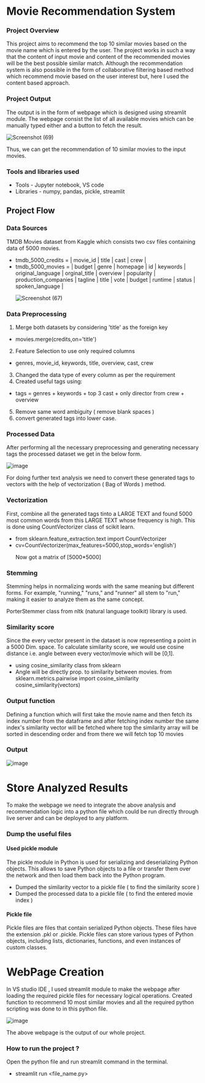 # Movie Recommendation System


### Project Overview
This project aims to recommend the top 10 similar movies based on the movie name which is entered by the user. The project works in such a way that the content of input movie and content of the recommended movies will be the best possible similar match.
Although the recommendation system is also possible in the form of collaborative filtering based method which recommend movie based on the user interest but, here I used the content based approach.

### Project Output
The output is in the form of webpage which is designed using streamlit module. The webpage consist the list of all available movies which can be manually typed either and a button to fetch the result. <p> </p>
![Screenshot (69)](https://github.com/sachin-0502/movie_recommendation/assets/144464445/b2cbc429-973f-4a16-9795-6ce316e13b10)

Thus, we can get the recommendation of 10 similar movies to the input movies.
### Tools and libraries used
- Tools - Jupyter notebook, VS code
- Libraries - numpy, pandas, pickle, streamlit

## Project Flow


### Data Sources
TMDB Movies dataset from Kaggle which consists two csv files containing data of 5000 movies.
- tmdb_5000_credits = | movie_id | title | cast | crew |
- tmdb_5000_movies  = | budget | genre | homepage | id | keywords | original_language | orginal_title | overview | popularity | production_companies | tagline | title | vote | budget | runtime | status | spoken_language | <p> </p>
![Screenshot (67)](https://github.com/sachin-0502/movie_recommendation/assets/144464445/5d83e51e-67af-4e49-8f51-594ac5c33100)



### Data Preprocessing
1. Merge both datasets by considering 'title' as the foreign key
- movies.merge(credits,on='title')
2. Feature Selection to use only required columns
- genres, movie_id, keywords, title, overview, cast, crew
3. Changed the data type of every column as per the requirement
4. Created useful tags using:
- tags = genres + keywords + top 3 cast + only director from crew + overview
5. Remove same word ambiguity ( remove blank spaces )
6. convert generated tags into lower case.

### Processed Data
After performing all the necessary preprocessing and generating necessary tags the processed dataset we get in the below form.<p> </p> 

![image](https://github.com/sachin-0502/movie_recommendation/assets/144464445/bde1295c-c336-4d98-81c0-0b8ec0f77547)

For doing further text analysis we need to convert these generated tags to vectors with the help of vectorization ( Bag of Words ) method.

### Vectorization
First, combine all the generated tags tinto a LARGE TEXT and found 5000 most common words from this LARGE TEXT whose frequency is high. This is done using CountVectorizer class of scikit learn. <p> </p>
- from sklearn.feature_extraction.text import CountVectorizer
- cv=CountVectorizer(max_features=5000,stop_words='english') <p> </p>
Now got a matrix of [5000*5000]

### Stemming
Stemming helps in normalizing words with the same meaning but different forms. For example, "running," "runs," and "runner" all stem to "run," making it easier to analyze them as the same concept.<p> </p>
PorterStemmer class from nltk (natural language toolkit) library is used.  

### Similarity score
Since the every vector present in the dataset is now representing a point in a 5000 Dim. space. To calculate similarity score, we would use cosine distance i.e. angle between every vector/movie which will be [0,1].
- using cosine_similarity class from sklearn
- Angle will be directly prop. to similarity between movies.
  from sklearn.metrics.pairwise import cosine_similarity  
  cosine_similarity(vectors)

### Output function
Defining a function which will first take the movie name and then fetch its index number from the dataframe and after fetching index number the same index's similarity vector will be fetched where top the similarity array will be sorted in descending order and from there we will fetch top 10 movies

### Output
![image](https://github.com/sachin-0502/movie_recommendation/assets/144464445/3edbf7d2-eb56-45ed-be09-a38a0866a9f4)


# Store Analyzed Results
To make the webpage we need to integrate the above analysis and recommendation logic into a python file which could be run directly through live server and can be deployed to any platform.
### Dump the useful files

#### Used pickle module
The pickle module in Python is used for serializing and deserializing Python objects. This allows to save Python objects to a file or transfer them over the network and then load them back into the Python program. 
- Dumped the similarity vector to a pickle file ( to find the similarity score )
- Dumped the processed data to a pickle file ( to find the entered movie index )

#### Pickle file
Pickle files are files that contain serialized Python objects. These files have the extension .pkl or .pickle. Pickle files can store various types of Python objects, including lists, dictionaries, functions, and even instances of custom classes.

# WebPage Creation
In VS studio IDE , I used streamlit module to make the webpage after loading the required pickle files for necessary logical operations. Created function to recommend 10 most similar movies and all the required python scripting was done to  in this python file. <p> </p>
![image](https://github.com/sachin-0502/movie_recommendation/assets/144464445/b673195a-f8d0-478c-a3c5-2d387d1129c8) <p> </p>
The above webpage is the output of our whole project.

### How to run the project ?
Open the python file and run streamlit command in the terminal.
- streamlit run <file_name.py>





 
